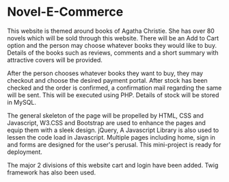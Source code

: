 # Novel-E-Commerce

This website is themed around books of Agatha Christie. She has over 80 novels which will be sold through this website.
There will be an Add to Cart option and the person may choose whatever books they would like to buy. Details of the books such as reviews, comments and a short summary with attractive covers will be provided.

After the person chooses whatever books they want to buy, they may checkout and choose the desired payment portal. After stock has been checked and the order is confirmed, a confirmation mail regarding the same will be sent. This will be executed using PHP. Details of stock will be stored in MySQL.

The general skeleton of the page will be propelled by HTML, CSS and Javascript, W3.CSS and Bootstrap are used to enhance the pages and equip them with a sleek design. jQuery, A Javascript Library is also used to lessen the code load in Javascript. Multiple pages including home, sign in and forms are designed for the user's perusal. This mini-project is ready for deployment.

 The major 2 divisions of this website cart and login have been added. Twig framework has also been used.
